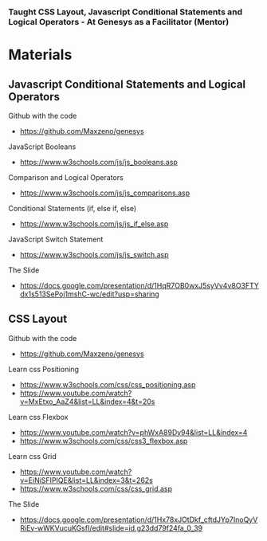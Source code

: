 ### Taught CSS Layout, Javascript Conditional Statements and Logical Operators - At Genesys as a Facilitator (Mentor)

# Materials

## Javascript Conditional Statements and Logical Operators

Github with the code 
- https://github.com/Maxzeno/genesys

JavaScript Booleans
- https://www.w3schools.com/js/js_booleans.asp

Comparison and Logical Operators
- https://www.w3schools.com/js/js_comparisons.asp

Conditional Statements (if, else if, else)
- https://www.w3schools.com/js/js_if_else.asp

JavaScript Switch Statement
- https://www.w3schools.com/js/js_switch.asp

The Slide
- https://docs.google.com/presentation/d/1HqR7OB0wxJ5syVv4v8O3FTYdx1s513SePoj1mshC-wc/edit?usp=sharing


## CSS Layout

Github with the code 
- https://github.com/Maxzeno/genesys

Learn css Positioning
- https://www.w3schools.com/css/css_positioning.asp
- https://www.youtube.com/watch?v=MxEtxo_AaZ4&list=LL&index=4&t=20s

Learn css Flexbox
- https://www.youtube.com/watch?v=phWxA89Dy94&list=LL&index=4
- https://www.w3schools.com/css/css3_flexbox.asp

Learn css Grid
- https://www.youtube.com/watch?v=EiNiSFIPIQE&list=LL&index=3&t=262s
- https://www.w3schools.com/css/css_grid.asp

The Slide
- https://docs.google.com/presentation/d/1Hx78xJOtDkf_cftdJYp7InoQyVRiEy-wWKVucuKGsfI/edit#slide=id.g23dd79f24fa_0_39
